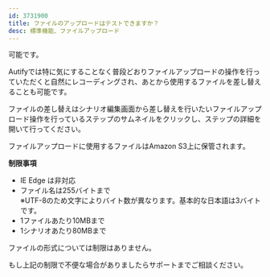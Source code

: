 ```yaml
---
id: 3731900
title: ファイルのアップロードはテストできますか？
desc: 標準機能、ファイルアップロード
---
```


可能です。<br>

Autifyでは特に気にすることなく普段どおりファイルアップロードの操作を行っていただくと自然にレコーディングされ、あとから使用するファイルを差し替えることも可能です。

ファイルの差し替えはシナリオ編集画面から差し替えを行いたいファイルアップロード操作を行っているステップのサムネイルをクリックし、ステップの詳細を開いて行ってください。

ファイルアップロードに使用するファイルはAmazon S3上に保管されます。<br>

**制限事項**

*   IE Edge は非対応
*   ファイル名は255バイトまで<br>※UTF-8のため文字によりバイト数が異なります。基本的な日本語は3バイトです。
*   1ファイルあたり10MBまで
*   1シナリオあたり80MBまで

ファイルの形式については制限はありません。

もし上記の制限で不便な場合がありましたらサポートまでご相談ください。